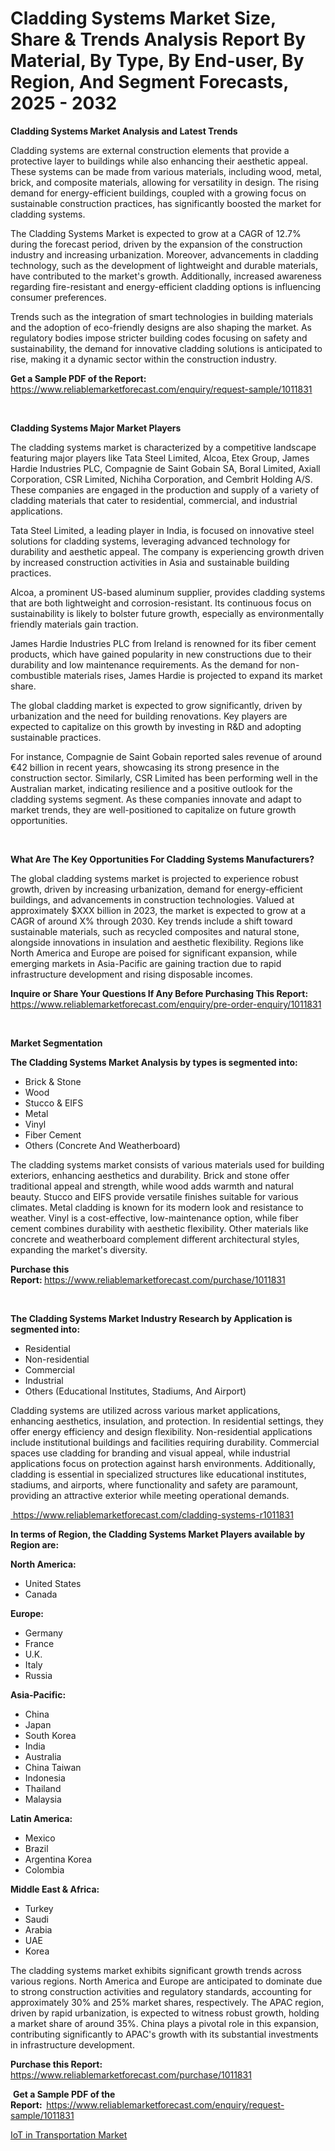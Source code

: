 <p><h1>Cladding Systems Market Size, Share & Trends Analysis Report By Material, By Type, By End-user, By Region, And Segment Forecasts, 2025 - 2032</h1></p><p><strong>Cladding Systems Market Analysis and Latest Trends</strong></p>
<p><p>Cladding systems are external construction elements that provide a protective layer to buildings while also enhancing their aesthetic appeal. These systems can be made from various materials, including wood, metal, brick, and composite materials, allowing for versatility in design. The rising demand for energy-efficient buildings, coupled with a growing focus on sustainable construction practices, has significantly boosted the market for cladding systems.</p><p>The Cladding Systems Market is expected to grow at a CAGR of 12.7% during the forecast period, driven by the expansion of the construction industry and increasing urbanization. Moreover, advancements in cladding technology, such as the development of lightweight and durable materials, have contributed to the market's growth. Additionally, increased awareness regarding fire-resistant and energy-efficient cladding options is influencing consumer preferences. </p><p>Trends such as the integration of smart technologies in building materials and the adoption of eco-friendly designs are also shaping the market. As regulatory bodies impose stricter building codes focusing on safety and sustainability, the demand for innovative cladding solutions is anticipated to rise, making it a dynamic sector within the construction industry.</p></p>
<p><strong>Get a Sample PDF of the Report:&nbsp;</strong> <a href="https://www.reliablemarketforecast.com/enquiry/request-sample/1011831?utm_campaign=3197&utm_medium=2&utm_source=Github&utm_content=ia&utm_term=06032025&utm_id=cladding-systems">https://www.reliablemarketforecast.com/enquiry/request-sample/1011831</a></p>
<p>&nbsp;</p>
<p><strong>Cladding Systems Major Market Players</strong></p>
<p><p>The cladding systems market is characterized by a competitive landscape featuring major players like Tata Steel Limited, Alcoa, Etex Group, James Hardie Industries PLC, Compagnie de Saint Gobain SA, Boral Limited, Axiall Corporation, CSR Limited, Nichiha Corporation, and Cembrit Holding A/S. These companies are engaged in the production and supply of a variety of cladding materials that cater to residential, commercial, and industrial applications.</p><p>Tata Steel Limited, a leading player in India, is focused on innovative steel solutions for cladding systems, leveraging advanced technology for durability and aesthetic appeal. The company is experiencing growth driven by increased construction activities in Asia and sustainable building practices.</p><p>Alcoa, a prominent US-based aluminum supplier, provides cladding systems that are both lightweight and corrosion-resistant. Its continuous focus on sustainability is likely to bolster future growth, especially as environmentally friendly materials gain traction.</p><p>James Hardie Industries PLC from Ireland is renowned for its fiber cement products, which have gained popularity in new constructions due to their durability and low maintenance requirements. As the demand for non-combustible materials rises, James Hardie is projected to expand its market share.</p><p>The global cladding market is expected to grow significantly, driven by urbanization and the need for building renovations. Key players are expected to capitalize on this growth by investing in R&D and adopting sustainable practices. </p><p>For instance, Compagnie de Saint Gobain reported sales revenue of around €42 billion in recent years, showcasing its strong presence in the construction sector. Similarly, CSR Limited has been performing well in the Australian market, indicating resilience and a positive outlook for the cladding systems segment. As these companies innovate and adapt to market trends, they are well-positioned to capitalize on future growth opportunities.</p></p>
<p>&nbsp;</p>
<p><strong>What Are The Key Opportunities For Cladding Systems Manufacturers?</strong></p>
<p><p>The global cladding systems market is projected to experience robust growth, driven by increasing urbanization, demand for energy-efficient buildings, and advancements in construction technologies. Valued at approximately $XXX billion in 2023, the market is expected to grow at a CAGR of around X% through 2030. Key trends include a shift toward sustainable materials, such as recycled composites and natural stone, alongside innovations in insulation and aesthetic flexibility. Regions like North America and Europe are poised for significant expansion, while emerging markets in Asia-Pacific are gaining traction due to rapid infrastructure development and rising disposable incomes.</p></p>
<p><strong>Inquire or Share Your Questions If Any Before Purchasing This Report:</strong> <a href="https://www.reliablemarketforecast.com/enquiry/pre-order-enquiry/1011831?utm_campaign=3197&utm_medium=2&utm_source=Github&utm_content=ia&utm_term=06032025&utm_id=cladding-systems">https://www.reliablemarketforecast.com/enquiry/pre-order-enquiry/1011831</a></p>
<p>&nbsp;</p>
<p><strong>Market Segmentation</strong></p>
<p><strong>The Cladding Systems Market Analysis by types is segmented into:</strong></p>
<p><ul><li>Brick & Stone</li><li>Wood</li><li>Stucco & EIFS</li><li>Metal</li><li>Vinyl</li><li>Fiber Cement</li><li>Others (Concrete And Weatherboard)</li></ul></p>
<p><p>The cladding systems market consists of various materials used for building exteriors, enhancing aesthetics and durability. Brick and stone offer traditional appeal and strength, while wood adds warmth and natural beauty. Stucco and EIFS provide versatile finishes suitable for various climates. Metal cladding is known for its modern look and resistance to weather. Vinyl is a cost-effective, low-maintenance option, while fiber cement combines durability with aesthetic flexibility. Other materials like concrete and weatherboard complement different architectural styles, expanding the market's diversity.</p></p>
<p><strong>Purchase this Report:&nbsp;</strong><a href="https://www.reliablemarketforecast.com/purchase/1011831?utm_campaign=3197&utm_medium=2&utm_source=Github&utm_content=ia&utm_term=06032025&utm_id=cladding-systems">https://www.reliablemarketforecast.com/purchase/1011831</a></p>
<p>&nbsp;</p>
<p><strong>The Cladding Systems Market Industry Research by Application is segmented into:</strong></p>
<p><ul><li>Residential</li><li>Non-residential</li><li>Commercial</li><li>Industrial</li><li>Others (Educational Institutes, Stadiums, And Airport)</li></ul></p>
<p><p>Cladding systems are utilized across various market applications, enhancing aesthetics, insulation, and protection. In residential settings, they offer energy efficiency and design flexibility. Non-residential applications include institutional buildings and facilities requiring durability. Commercial spaces use cladding for branding and visual appeal, while industrial applications focus on protection against harsh environments. Additionally, cladding is essential in specialized structures like educational institutes, stadiums, and airports, where functionality and safety are paramount, providing an attractive exterior while meeting operational demands.</p></p>
<p><a href="https://www.reliablemarketforecast.com/cladding-systems-r1011831?utm_campaign=3197&utm_medium=2&utm_source=Github&utm_content=ia&utm_term=06032025&utm_id=cladding-systems">&nbsp;https://www.reliablemarketforecast.com/cladding-systems-r1011831</a></p>
<p><strong>In terms of Region, the Cladding Systems Market Players available by Region are:</strong></p>
<p>
    <p> <strong> North America: </strong>
        <ul>
            <li>United States</li>
            <li>Canada</li>
        </ul>
        </p> 
    <p> <strong> Europe: </strong>
        <ul>
            <li>Germany</li>
            <li>France</li>
            <li>U.K.</li>
            <li>Italy</li>
            <li>Russia</li>
        </ul>
        </p> 
    <p> <strong> Asia-Pacific: </strong>
        <ul>
            <li>China</li>
            <li>Japan</li>
            <li>South Korea</li>
            <li>India</li>
            <li>Australia</li>
            <li>China Taiwan</li>
            <li>Indonesia</li>
            <li>Thailand</li>
            <li>Malaysia</li>
        </ul>
        </p> 
    <p> <strong> Latin America: </strong>
        <ul>
            <li>Mexico</li>
            <li>Brazil</li>
            <li>Argentina Korea</li>
            <li>Colombia</li>
        </ul>
        </p> 
    <p> <strong> Middle East & Africa: </strong>
        <ul>
            <li>Turkey</li>
            <li>Saudi</li>
            <li>Arabia</li>
            <li>UAE</li>
            <li>Korea</li>
        </ul>
    </p>
    </p>
<p><p>The cladding systems market exhibits significant growth trends across various regions. North America and Europe are anticipated to dominate due to strong construction activities and regulatory standards, accounting for approximately 30% and 25% market shares, respectively. The APAC region, driven by rapid urbanization, is expected to witness robust growth, holding a market share of around 35%. China plays a pivotal role in this expansion, contributing significantly to APAC's growth with its substantial investments in infrastructure development.</p></p>
<p><strong>Purchase this Report: </strong><a href="https://www.reliablemarketforecast.com/purchase/1011831?utm_campaign=3197&utm_medium=2&utm_source=Github&utm_content=ia&utm_term=06032025&utm_id=cladding-systems">https://www.reliablemarketforecast.com/purchase/1011831</a></p>
<p>&nbsp;<strong>Get a Sample PDF of the Report:&nbsp;&nbsp;</strong><a href="https://www.reliablemarketforecast.com/enquiry/request-sample/1011831?utm_campaign=3197&utm_medium=2&utm_source=Github&utm_content=ia&utm_term=06032025&utm_id=cladding-systems">https://www.reliablemarketforecast.com/enquiry/request-sample/1011831</a></p>
<p><strong></strong></p>
<p><p><a href="https://github.com/shadnfamoza/Market-Research-Report-List-1/blob/main/iot-in-transportation-market.md?utm_campaign=3197&utm_medium=2&utm_source=Github&utm_content=ia&utm_term=06032025&utm_id=cladding-systems">IoT in Transportation Market</a></p></p>